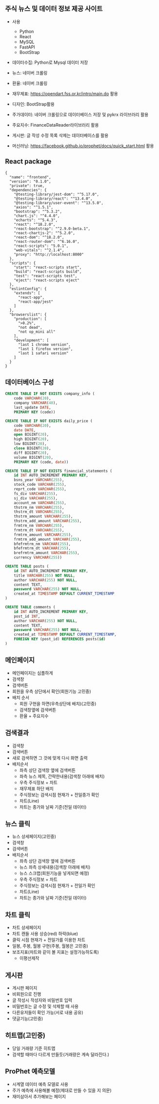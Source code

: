 ## 주식 뉴스 및 데이터 정보 제공 사이트

- 사용
    - Python
    - React
    - MySQL
    - FastAPI
    - BootStrap
    
- 데이터수집: Python로 Mysql 데이터 저장
- 뉴스: 네이버 크롤링
- 환율: 네이버 크롤링
- 재무제표: https://opendart.fss.or.kr/intro/main.do 활용
- 디자인: BootStrap활용
- 주가데이터: 네이버 크롤링으로 데이터베이스 저장 및 pykrx 라이브러리 활용
- 주요지수: FinanceDataReader라이브러리 활용
- 게시판: 글 작성 수정 목록 삭제는 데이터베이스를 활용
- 머신러닝: https://facebook.github.io/prophet/docs/quick_start.html 활용

## React package
```
{
  "name": "frontend",
  "version": "0.1.0",
  "private": true,
  "dependencies": {
    "@testing-library/jest-dom": "^5.17.0",
    "@testing-library/react": "^13.4.0",
    "@testing-library/user-event": "^13.5.0",
    "axios": "^1.5.1",
    "bootstrap": "^5.3.2",
    "chart.js": "^4.4.0",
    "echarts": "^5.4.3",
    "react": "^18.2.0",
    "react-bootstrap": "^2.9.0-beta.1",
    "react-chartjs-2": "^5.2.0",
    "react-dom": "^18.2.0",
    "react-router-dom": "^6.16.0",
    "react-scripts": "5.0.1",
    "web-vitals": "^2.1.4",
    "proxy": "http://localhost:8000"
  },
  "scripts": {
    "start": "react-scripts start",
    "build": "react-scripts build",
    "test": "react-scripts test",
    "eject": "react-scripts eject"
  },
  "eslintConfig": {
    "extends": [
      "react-app",
      "react-app/jest"
    ]
  },
  "browserslist": {
    "production": [
      ">0.2%",
      "not dead",
      "not op_mini all"
    ],
    "development": [
      "last 1 chrome version",
      "last 1 firefox version",
      "last 1 safari version"
    ]
  }
}
```

## 데이터베이스 구성

```sql
CREATE TABLE IF NOT EXISTS company_info (
    code VARCHAR(20),
    company VARCHAR(40),
    last_update DATE,
    PRIMARY KEY (code))
```

```sql
CREATE TABLE IF NOT EXISTS daily_price (
    code VARCHAR(20),
    date DATE,
    open BIGINT(20),
    high BIGINT(20),
    low BIGINT(20),
    close BIGINT(20),
    diff BIGINT(20),
    volume BIGINT(20),
    PRIMARY KEY (code, date))
```

```sql
CREATE TABLE IF NOT EXISTS financial_statements (
    id INT AUTO_INCREMENT PRIMARY KEY,
    bsns_year VARCHAR(255),
    stock_code VARCHAR(255),
    reprt_code VARCHAR(255),
    fs_div VARCHAR(255),
    sj_div VARCHAR(255),
    account_nm VARCHAR(255),
    thstrm_nm VARCHAR(255),
    thstrm_dt VARCHAR(255),
    thstrm_amount VARCHAR(255),
    thstrm_add_amount VARCHAR(255),
    frmtrm_nm VARCHAR(255),
    frmtrm_dt VARCHAR(255),
    frmtrm_amount VARCHAR(255),
    frmtrm_add_amount VARCHAR(255),
    bfefrmtrm_nm VARCHAR(255),
    bfefrmtrm_dt VARCHAR(255),
    brefrmtrm_amount VARCHAR(255),
    currency VARCHAR(255))
```

```sql
CREATE TABLE posts (
    id INT AUTO_INCREMENT PRIMARY KEY,
    title VARCHAR(255) NOT NULL,
    author VARCHAR(255) NOT NULL,
    content TEXT,
    password VARCHAR(255) NOT NULL,
    created_at TIMESTAMP DEFAULT CURRENT_TIMESTAMP
)
```

```sql
CREATE TABLE comments (
    id INT AUTO_INCREMENT PRIMARY KEY,
    post_id INT,
    author VARCHAR(255) NOT NULL,
    content TEXT,
    password VARCHAR(255) NOT NULL, 
    created_at TIMESTAMP DEFAULT CURRENT_TIMESTAMP,
    FOREIGN KEY (post_id) REFERENCES posts(id)
)
```
## 메인페이지
- 메인페이지는 심플하게
- 검색창
- 검색버튼
- 회원을 우측 상단에서 확인(회원기능 고민중)
- 배치 순서
    - 회원 구현을 하면(우측상단에 배치)(고민중)
    - 검색창옆에 검색버튼
    - 환율 + 주요지수 

## 검색결과
- 검색창
- 검색버튼
- 새로 검색하면 그 것에 맞게 다시 화면 출력
- 배치순서
    - 좌측 상단 검색창 옆에 검색버튼
    - 좌측 뉴스 제목, 간략한내용(검색창 아래에 배치)
    - 우측 주식정보 + 차트
    - 재무제표 하단 배치
    - 주식정보는 검색시점 현재가 + 전일종가 확인
    - 차트(Line)
    - 차트는 종가와 날짜 기준(전일 데이터)
    
## 뉴스 클릭
- 뉴스 상세페이지(고민중)
- 검색창
- 검색버튼
- 배치순서
    - 좌측 상단 검색창 옆에 검색버튼
    - 뉴스 좌측 상세내용(검색창 아래에 배치)
    - 뉴스 스크랩(회원기능을 넣게되면 예정)
    - 우측 주식정보 + 차트
    - 주식정보는 검색시점 현재가 + 전일가 확인
    - 차트(Line)
    - 차트는 종가와 날짜 기준(전일 데이터)

## 차트 클릭
- 차트 상세페이지
- 차트 캔들 사용 상승(red) 하락(blue)
- 클릭 시점 현재가 + 전일가를 이용한 차트
- 일봉, 주봉, 월봉 구현(주봉, 월봉은 고민중)
- 보조지표(차트와 같이 볼 지표는 설정가능하도록)
  - 이평선제작 

## 게시판
- 게시판 페이지
- 비회원으로 진행
- 글 작성시 작성자와 비밀번호 입력
- 비밀번호는 글 수정 및 삭제할 때 사용
- 다른유저들이 확인 가능(서로 내용 공유)
- 댓글기능(고민중)

## 히트맵(고민중)
- 당일 거래량 기준 히트맵
- 검색할 때마다 다르게 만들듯(거래량은 계속 달라진다.)

## ProPhet 예측모델
- 시계열 데이터 예측 모델로 사용
- 주가 예측에 사용해볼 예정(제대로 만들 수 있을 지 의문)
- 재미삼아서 추가해보는 페이지